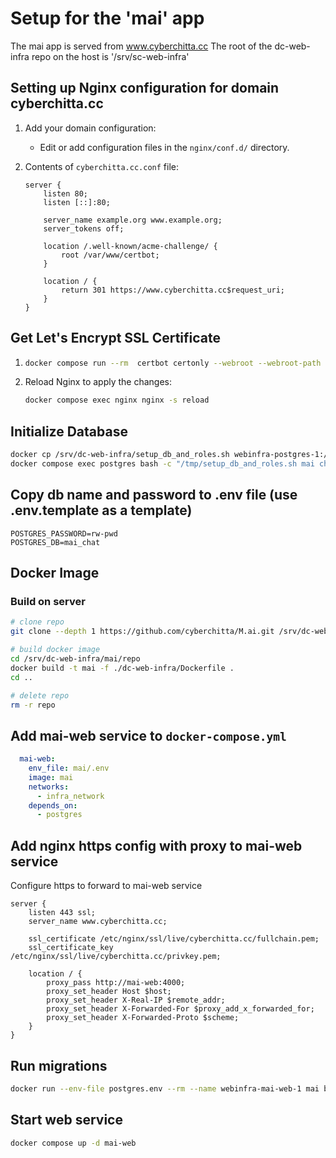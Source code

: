# Setup for the 'mai' app

The mai app is served from www.cyberchitta.cc
The root of the dc-web-infra repo on the host is '/srv/sc-web-infra'

## Setting up Nginx configuration for domain cyberchitta.cc

1. Add your domain configuration:

   - Edit or add configuration files in the `nginx/conf.d/` directory.

2. Contents of `cyberchitta.cc.conf` file:

   ```nginx
   server {
       listen 80;
       listen [::]:80;

       server_name example.org www.example.org;
       server_tokens off;

       location /.well-known/acme-challenge/ {
           root /var/www/certbot;
       }

       location / {
           return 301 https://www.cyberchitta.cc$request_uri;
       }
   }
   ```

## Get Let's Encrypt SSL Certificate

1. ```sh
   docker compose run --rm  certbot certonly --webroot --webroot-path /var/www/certbot/ -d cyberchitta.cc
   ```

2. Reload Nginx to apply the changes:
   ```sh
   docker compose exec nginx nginx -s reload
   ```
## Initialize Database

```sh
docker cp /srv/dc-web-infra/setup_db_and_roles.sh webinfra-postgres-1:/tmp/setup_db_and_roles.sh
docker compose exec postgres bash -c "/tmp/setup_db_and_roles.sh mai chat 'rw-pwd' 'ro-pwd'"
```

## Copy db name and password to .env file (use .env.template as a template)

```env
POSTGRES_PASSWORD=rw-pwd
POSTGRES_DB=mai_chat
```

## Docker Image

### Build on server

```sh
# clone repo
git clone --depth 1 https://github.com/cyberchitta/M.ai.git /srv/dc-web-infra/mai/repo

# build docker image
cd /srv/dc-web-infra/mai/repo
docker build -t mai -f ./dc-web-infra/Dockerfile .
cd ..

# delete repo
rm -r repo
```

## Add mai-web service to `docker-compose.yml`

```yaml
  mai-web:
    env_file: mai/.env
    image: mai
    networks:
      - infra_network
    depends_on:
      - postgres
```

## Add nginx https config with proxy to mai-web service

Configure https to forward to mai-web service

```nginx
server {
    listen 443 ssl;
    server_name www.cyberchitta.cc;

    ssl_certificate /etc/nginx/ssl/live/cyberchitta.cc/fullchain.pem;
    ssl_certificate_key /etc/nginx/ssl/live/cyberchitta.cc/privkey.pem;

    location / {
        proxy_pass http://mai-web:4000;
        proxy_set_header Host $host;
        proxy_set_header X-Real-IP $remote_addr;
        proxy_set_header X-Forwarded-For $proxy_add_x_forwarded_for;
        proxy_set_header X-Forwarded-Proto $scheme;
    }
}
```

## Run migrations

```sh
docker run --env-file postgres.env --rm --name webinfra-mai-web-1 mai bash -c "/app/run_migrations.sh"
```

## Start web service

```sh
docker compose up -d mai-web
```
